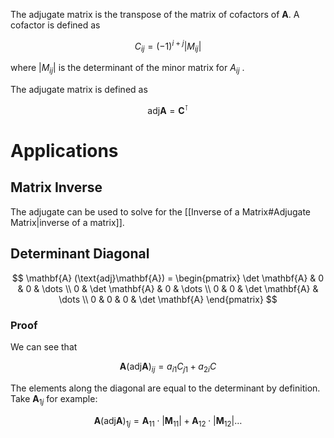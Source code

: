 The adjugate matrix is the transpose of the matrix of cofactors of $\mathbf{A}$. A cofactor is defined as 

$$
C_{ij} = (-1)^{i + j}\lvert M_{ij} \rvert
$$

where $|M_{ij}|$ is the determinant of the minor matrix for $A_{ij}$ .

The adjugate matrix is defined as 

$$
\text{adj}\mathbf{A} = \mathbf{C}^\intercal
$$

# Applications

## Matrix Inverse

The adjugate can be used to solve for the [[Inverse of a Matrix#Adjugate Matrix|inverse of a matrix]].

## Determinant Diagonal

$$
\mathbf{A} (\text{adj}\mathbf{A}) = \begin{pmatrix}
\det \mathbf{A} & 0 & 0 & \dots \\
0 & \det \mathbf{A} & 0 & \dots \\
0 & 0 & \det \mathbf{A} & \dots \\
0 & 0 & 0 & \det \mathbf{A}
\end{pmatrix}
$$

### Proof

We can see that

$$
\mathbf{A}(\text{adj}\mathbf{A})_{ij} = a_{i1}C_{j1} + a_{2i} C_{}
$$


The elements along the diagonal are equal to the determinant by definition. Take $\mathbf{A}_{1j}$ for example:

$$
\mathbf{A}(\text{adj}\mathbf{A})_{1j} = \mathbf{A}_{11} \cdot |\mathbf{M}_{11}| + \mathbf{A}_{12} \cdot |\mathbf{M}_{12}| \dots
$$



